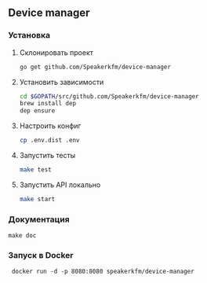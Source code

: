 ## Device manager
### Установка

1. Склонировать проект
    ```sh
    go get github.com/Speakerkfm/device-manager
    ```
    
2. Установить зависимости
    ```sh
    cd $GOPATH/src/github.com/Speakerkfm/device-manager
    brew install dep
    dep ensure
    ```
    
3. Настроить конфиг
    ```sh
    cp .env.dist .env
    ```
    
4. Запустить тесты
    ```sh
    make test
    ```
    
5. Запустить API локально
    ```sh
    make start
    ```
    
### Документация 
    make doc
 
 ### Запуск в Docker 
     docker run -d -p 8080:8080 speakerkfm/device-manager
